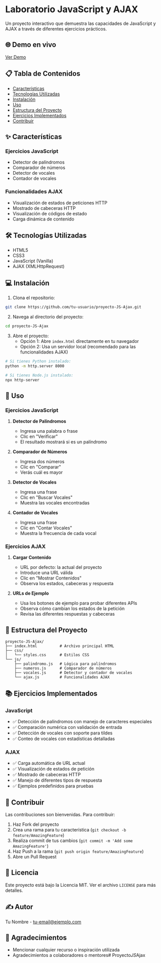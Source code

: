 # Laboratorio JavaScript y AJAX

Un proyecto interactivo que demuestra las capacidades de JavaScript y AJAX a través de diferentes ejercicios prácticos.

## 🌐 Demo en vivo

[Ver Demo](https://proyecto_js_ajax.onrender.com/)

## 📋 Tabla de Contenidos

- [Características](#características)
- [Tecnologías Utilizadas](#tecnologías-utilizadas)
- [Instalación](#instalación)
- [Uso](#uso)
- [Estructura del Proyecto](#estructura-del-proyecto)
- [Ejercicios Implementados](#ejercicios-implementados)
- [Contribuir](#contribuir)

## ✨ Características

### Ejercicios JavaScript
- Detector de palíndromos
- Comparador de números
- Detector de vocales
- Contador de vocales

### Funcionalidades AJAX
- Visualización de estados de peticiones HTTP
- Mostrado de cabeceras HTTP
- Visualización de códigos de estado
- Carga dinámica de contenido

## 🛠️ Tecnologías Utilizadas

- HTML5
- CSS3
- JavaScript (Vanilla)
- AJAX (XMLHttpRequest)

## 💻 Instalación

1. Clona el repositorio:
```bash
git clone https://github.com/tu-usuario/proyecto-JS-Ajax.git
```

2. Navega al directorio del proyecto:
```bash
cd proyecto-JS-Ajax
```

3. Abre el proyecto:
    - Opción 1: Abre `index.html` directamente en tu navegador
    - Opción 2: Usa un servidor local (recomendado para las funcionalidades AJAX)
```bash
# Si tienes Python instalado:
python -m http.server 8000

# Si tienes Node.js instalado:
npx http-server
```

## 🚀 Uso

### Ejercicios JavaScript

1. **Detector de Palíndromos**
    - Ingresa una palabra o frase
    - Clic en "Verificar"
    - El resultado mostrará si es un palíndromo

2. **Comparador de Números**
    - Ingresa dos números
    - Clic en "Comparar"
    - Verás cuál es mayor

3. **Detector de Vocales**
    - Ingresa una frase
    - Clic en "Buscar Vocales"
    - Muestra las vocales encontradas

4. **Contador de Vocales**
    - Ingresa una frase
    - Clic en "Contar Vocales"
    - Muestra la frecuencia de cada vocal

### Ejercicios AJAX

1. **Cargar Contenido**
    - URL por defecto: la actual del proyecto
    - Introduce una URL válida
    - Clic en "Mostrar Contenidos"
    - Observa los estados, cabeceras y respuesta

2. **URLs de Ejemplo**
    - Usa los botones de ejemplo para probar diferentes APIs
    - Observa cómo cambian los estados de la petición
    - Revisa las diferentes respuestas y cabeceras

## 📁 Estructura del Proyecto

```
proyecto-JS-Ajax/
├── index.html          # Archivo principal HTML
├── css/
│   └── styles.css      # Estilos CSS
└── js/
    ├── palindromo.js   # Lógica para palíndromos
    ├── numeros.js      # Comparador de números
    ├── vocales.js      # Detector y contador de vocales
    └── ajax.js         # Funcionalidades AJAX
```

## 📚 Ejercicios Implementados

### JavaScript

- ✅ Detección de palíndromos con manejo de caracteres especiales
- ✅ Comparación numérica con validación de entrada
- ✅ Detección de vocales con soporte para tildes
- ✅ Conteo de vocales con estadísticas detalladas

### AJAX

- ✅ Carga automática de URL actual
- ✅ Visualización de estados de petición
- ✅ Mostrado de cabeceras HTTP
- ✅ Manejo de diferentes tipos de respuesta
- ✅ Ejemplos predefinidos para pruebas

## 🤝 Contribuir

Las contribuciones son bienvenidas. Para contribuir:

1. Haz Fork del proyecto
2. Crea una rama para tu característica (`git checkout -b feature/AmazingFeature`)
3. Realiza commit de tus cambios (`git commit -m 'Add some AmazingFeature'`)
4. Haz Push a la rama (`git push origin feature/AmazingFeature`)
5. Abre un Pull Request

## 📝 Licencia

Este proyecto está bajo la Licencia MIT. Ver el archivo `LICENSE` para más detalles.

## ✍️ Autor

Tu Nombre - [tu-email@ejemplo.com](mailto:tu-email@ejemplo.com)

## 🙏 Agradecimientos

- Mencionar cualquier recurso o inspiración utilizada
- Agradecimientos a colaboradores o mentores#   P r o y e c t o _ J S _ A j a x 
